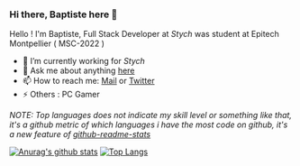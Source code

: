 ### Hi there, Baptiste here 👋

Hello !
I'm Baptiste, Full Stack Developer at *Stych* was student at Epitech Montpellier ( MSC-2022 )

* 🔭 I’m currently working for *Stych* 
* 💬 Ask me about anything [here](https://github.com/ilayerz/ilayerz/issues)
* 📫 How to reach me: [Mail](mailto:baptiste1.dumont@gmail.com) or [Twitter](https://www.twitter.com/iLayerz)
* ⚡ Others : PC Gamer

*NOTE: Top languages does not indicate my skill level or something like that, it's a github metric of which languages i have the most code on github, it's a new feature of [github-readme-stats](https://github.com/anuraghazra/github-readme-stats)*

<!--
**ilayerz/ilayerz** is a ✨ _special_ ✨ repository because its `README.md` (this file) appears on your GitHub profile.

Here are some ideas to get you started:

- 🔭 I’m currently working on ...
- 🌱 I’m currently learning ...
- 👯 I’m looking to collaborate on ...
- 🤔 I’m looking for help with ...
- 💬 Ask me about ...
- 📫 How to reach me: ...
- 😄 Pronouns: ...
- ⚡ Fun fact: ...
-->

[![Anurag's github stats](https://github-readme-stats.vercel.app/api?username=ilayerz&layout=compact&theme=radical)](https://github.com/anuraghazra/github-readme-stats)
[![Top Langs](https://github-readme-stats.vercel.app/api/top-langs/?username=ilayerz&layout=compact&theme=radical)](https://github.com/anuraghazra/github-readme-stats)
